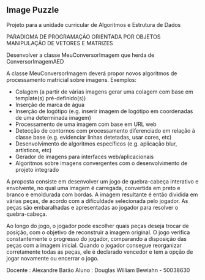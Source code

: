 ## Image Puzzle

Projeto para a unidade curricular de Algoritmos e Estrutura de Dados

PARADIGMA DE PROGRAMAÇÃO ORIENTADA POR OBJETOS
MANIPULAÇÃO DE VETORES E MATRIZES

Desenvolver a classe MeuConversorImagem que herda de ConversorImagemAED

A classe MeuConversorImagem deverá propor novos algoritmos de processamento matricial sobre
imagens.
Exemplos:
- Colagem (a partir de várias imagens gerar uma colagem com base em template(s) pré-definido(s))
- Inserção de marca de água
- Inserção de logótipo (e.g. inserir imagem de logótipo em coordenadas de uma determinada imagem)
- Processamento de uma imagem com base em URL web
- Detecção de contornos com processamento diferenciado em relação à classe base (e.g. evidenciar
linhas detetadas, usar cores, etc)
- Desenvolvimento de algoritmos específicos (e.g. aplicação blur, artísticos, etc)
- Gerador de imagens para interfaces web/aplicacionais
- Algoritmos sobre imagens convergentes com o desenvolvimento de projeto integrado


A proposta consiste em desenvolver um jogo de quebra-cabeça interativo e envolvente, no qual uma imagem é carregada, convertida em preto e branco e emoldurada com bordas. A imagem resultante é então dividida em várias peças, de acordo com a dificuldade selecionada pelo jogador. As peças são embaralhadas e apresentadas ao jogador para resolver o quebra-cabeça.

Ao longo do jogo, o jogador pode escolher quais peças deseja trocar de posição, com o objetivo de reconstruir a imagem original. O jogo verifica constantemente o progresso do jogador, comparando a disposição das peças com a imagem inicial. Quando o jogador consegue reorganizar corretamente todas as peças, ele é declarado vencedor e tem a opção de jogar novamente ou encerrar o jogo.

Docente : Alexandre Barão
Aluno : Douglas William Bewiahn - 50038630



